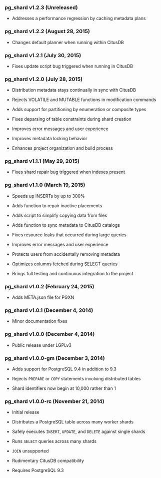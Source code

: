 ### pg_shard v1.2.3 (Unreleased) ###

* Addresses a performance regression by caching metadata plans

### pg_shard v1.2.2 (August 28, 2015) ###

* Changes default planner when running within CitusDB

### pg_shard v1.2.1 (July 30, 2015) ###

* Fixes update script bug triggered when running in CitusDB

### pg_shard v1.2.0 (July 28, 2015) ###

* Distribution metadata stays continually in sync with CitusDB

* Rejects VOLATILE and MUTABLE functions in modification commands

* Adds support for partitioning by enumeration or composite types

* Fixes deparsing of table constraints during shard creation

* Improves error messages and user experience

* Improves metadata locking behavior

* Enhances project organization and build process

### pg_shard v1.1.1 (May 29, 2015) ###

* Fixes shard repair bug triggered when indexes present

### pg_shard v1.1.0 (March 19, 2015) ###

* Speeds up INSERTs by up to 300%

* Adds function to repair inactive placements

* Adds script to simplify copying data from files

* Adds function to sync metadata to CitusDB catalogs

* Fixes resource leaks that occurred during large queries

* Improves error messages and user experience

* Protects users from accidentally removing metadata

* Optimizes columns fetched during SELECT queries

* Brings full testing and continuous integration to the project

### pg_shard v1.0.2 (February 24, 2015) ###

* Adds META.json file for PGXN

### pg_shard v1.0.1 (December 4, 2014) ###

* Minor documentation fixes

### pg_shard v1.0.0 (December 4, 2014) ###

* Public release under LGPLv3

### pg_shard v1.0.0-gm (December 3, 2014) ###

* Adds support for PostgreSQL 9.4 in addition to 9.3

* Rejects `PREPARE` or `COPY` statements involving distributed tables

* Shard identifiers now begin at 10,000 rather than 1

### pg_shard v1.0.0-rc (November 21, 2014) ###

* Initial release

* Distributes a PostgreSQL table across many worker shards

* Safely executes `INSERT`, `UPDATE`, and `DELETE` against single shards

* Runs `SELECT` queries across many shards

* `JOIN` unsupported

* Rudimentary CitusDB compatibility

* Requires PostgreSQL 9.3
